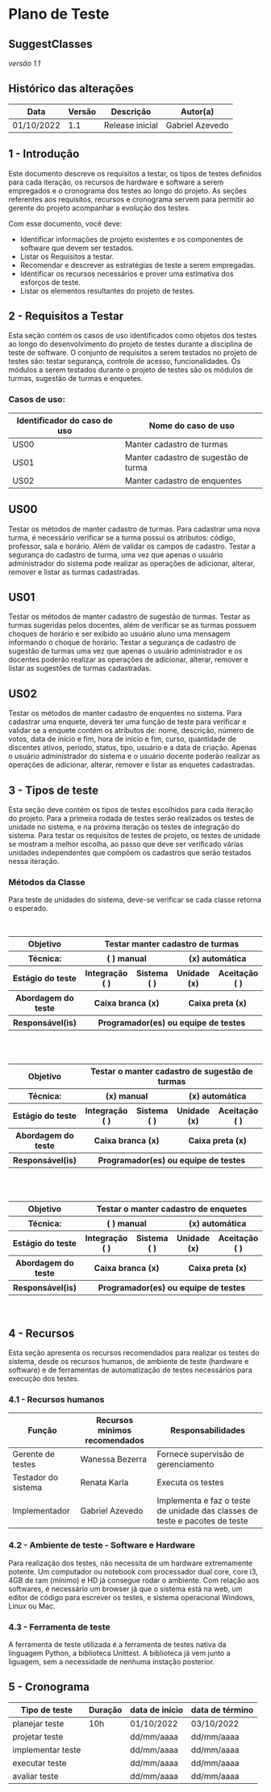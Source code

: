 # Plano de Teste

## **SuggestClasses**

*versão 1.1*

## Histórico das alterações

   Data    | Versão |    Descrição   | Autor(a)
-----------|--------|----------------|-----------------
01/10/2022 |  1.1   | Release inicial | Gabriel Azevedo 
 
## 1 - Introdução

Este documento descreve os requisitos a testar, os  tipos de testes definidos para cada iteração, os recursos de hardware e software a serem empregados e o cronograma dos testes ao longo do projeto. As seções referentes aos requisitos, recursos e cronograma servem para permitir ao gerente do projeto acompanhar a evolução dos testes.

Com esse documento, você deve:
- Identificar informações de projeto existentes e os componentes de software que devem ser testados.
- Listar os Requisitos a testar.
- Recomendar e descrever as estratégias de teste a serem empregadas.
- Identificar os recursos necessários e prover uma estimativa dos esforços de teste.
- Listar os elementos resultantes do projeto de testes.

## 2 - Requisitos a Testar

Esta seção contém os casos de uso identificados como objetos dos testes ao longo do desenvolvimento do projeto de testes durante a disciplina de teste de software.
O conjunto de requisitos a serem testados no projeto de testes são: testar segurança, controle de acesso, funcionalidades. Os módulos a serem testados durante o projeto de testes são os módulos de turmas, sugestão de turmas e enquetes. 

### Casos de uso:

Identificador do caso de uso | Nome do caso de uso
-----------------------------|---------------------
US00                       |       Manter cadastro de turmas 
US01                       |       Manter cadastro de sugestão de turma
US02                       |       Manter cadastro de enquentes  

## US00
Testar os métodos de manter cadastro de turmas. Para cadastrar uma nova turma, é necessário verificar se a turma possui os atributos: código, professor, sala e horário. Além de validar os campos de cadastro. Testar a segurança do cadastro de turma, uma vez que apenas o usuário administrador do sistema pode realizar as operações de adicionar, alterar, remover e listar as turmas cadastradas.

## US01
Testar os métodos de manter cadastro de sugestão de turmas. Testar as turmas sugeridas pelos docentes, além de verificar se as turmas possuem choques de horário e ser exibido ao usuário aluno uma mensagem informando o choque de horário. Testar a segurança de cadastro de sugestão de turmas uma vez que apenas o usuário administrador e os docentes poderão realizar as operações de adicionar, alterar, remover e listar as sugestões de turmas cadastradas.

## US02
Testar os métodos de manter cadastro de enquentes no sistema. Para cadastrar uma enquete, deverá ter uma função de teste para verificar e validar se a enquete contém os atributos de: nome, descrição, número de votos, data de início e fim, hora de início e fim, curso, quantidade de discentes ativos, período, status, tipo, usuário e a data de criação. Apenas o usuário administrador do sistema e o usuário docente poderão realizar as operações de adicionar, alterar, remover e listar as enquetes cadastradas.


## 3 - Tipos de teste

Esta seção deve contém os tipos de testes escolhidos para cada iteração do projeto. Para a primeira rodada de testes serão realizados os testes de unidade no sistema, e na próxima iteração os testes de integração do sistema.
Para testar os requisitos de testes de projeto, os testes de unidade se mostram a melhor escolha, ao passo que deve ser verificado várias unidades independentes que compõem os cadastros que serão testados nessa iteração.


### Métodos da Classe 

Para teste de unidades do sistema, deve-se verificar se cada classe retorna o esperado.

<br/>
<table>
    <tr>
        <th>
            Objetivo
        </th>
        <th colspan="4">
            Testar manter cadastro de turmas
        </th>
    </tr>
    <tr>
        <th>
            Técnica:
        </th>
        <th colspan="2">
            ( ) manual
        </th>
        <th colspan="2">
            (x) automática
        </th>
    </tr>
    <tr>
        <th>
            Estágio do teste
        </th>
        <th>
            Integração ( )
        </th>
        <th>
            Sistema ( )
        </th>
        <th>
            Unidade (x)
        </th>
        <th>
            Aceitação ( )
        </th>
    </tr>
    <tr>
        <th>
            Abordagem do teste
        </th>
        <th colspan="2">
            Caixa branca (x)
        </th>
        <th colspan="2">
            Caixa preta (x)
        </th>
    </tr>
    <tr>
        <th>
            Responsável(is)
        </th>
        <th colspan="4">
            Programador(es) ou equipe de testes
        </th>
    </tr>
</table>
<br/>

<br/>
<table>
    <tr>
        <th>
            Objetivo
        </th>
        <th colspan="4">
            Testar o manter cadastro de sugestão de turmas
        </th>
    </tr>
    <tr>
        <th>
            Técnica:
        </th>
        <th colspan="2">
            (x) manual
        </th>
        <th colspan="2">
            (x) automática
        </th>
    </tr>
    <tr>
        <th>
            Estágio do teste
        </th>
        <th>
            Integração ( )
        </th>
        <th>
            Sistema ( )
        </th>
        <th>
            Unidade (x)
        </th>
        <th>
            Aceitação ( )
        </th>
    </tr>
    <tr>
        <th>
            Abordagem do teste
        </th>
        <th colspan="2">
            Caixa branca (x)
        </th>
        <th colspan="2">
            Caixa preta (x)
        </th>
    </tr>
    <tr>
        <th>
            Responsável(is)
        </th>
        <th colspan="4">
            Programador(es) ou equipe de testes
        </th>
    </tr>
</table>
<br/>

<br/>
<table>
    <tr>
        <th>
            Objetivo
        </th>
        <th colspan="4">
            Testar o manter cadastro de enquetes
        </th>
    </tr>
    <tr>
        <th>
            Técnica:
        </th>
        <th colspan="2">
            ( ) manual
        </th>
        <th colspan="2">
            (x) automática
        </th>
    </tr>
    <tr>
        <th>
            Estágio do teste
        </th>
        <th>
            Integração ( )
        </th>
        <th>
            Sistema ( )
        </th>
        <th>
            Unidade (x)
        </th>
        <th>
            Aceitação ( )
        </th>
    </tr>
    <tr>
        <th>
            Abordagem do teste
        </th>
        <th colspan="2">
            Caixa branca (x)
        </th>
        <th colspan="2">
            Caixa preta (x)
        </th>
    </tr>
    <tr>
        <th>
            Responsável(is)
        </th>
        <th colspan="4">
            Programador(es) ou equipe de testes
        </th>
    </tr>
</table>
<br/>

## 4 - Recursos

Esta seção apresenta os recursos recomendados para realizar os testes do sistema, desde os recursos humanos, de ambiente de teste (hardware e software) e de ferramentas de automatização de testes necessários para execução dos testes.

### 4.1 - Recursos humanos

   Função           | Recursos mínimos recomendados |    Responsabilidades  
--------------------|-------------------------------|-----------------------
Gerente de testes   | Wanessa Bezerra               | Fornece supervisão de gerenciamento
Testador do sistema | Renata Karla                  | Executa os testes 
Implementador       | Gabriel Azevedo               | Implementa e faz o teste de unidade das classes de teste e pacotes de teste


### 4.2 - Ambiente de teste - Software e Hardware


Para realização dos testes, não necessita de um hardware extremamente potente. Um computador ou notebook com processador dual core, core i3, 4GB de ram (mínimo) e HD já consegue rodar o ambiente.
Com relação aos softwares, é necessário um browser já que o sistema está na web, um editor de código para escrever os testes, e sistema operacional Windows, Linux ou Mac.

### 4.3 - Ferramenta de teste

A ferramenta de teste utilizada é a ferramenta de testes nativa da linguagem Python, a biblioteca Unittest. A biblioteca já vem junto a liguagem, sem a necessidade de nenhuma instação posterior.


## 5 - Cronograma

Tipo de teste      | Duração | data de início | data de término
-------------------|---------|----------------|-----------------
planejar teste     |   10h   | 01/10/2022     | 03/10/2022
projetar teste     |         | dd/mm/aaaa     | dd/mm/aaaa
implementar teste  |         | dd/mm/aaaa     | dd/mm/aaaa
executar teste     |         | dd/mm/aaaa     | dd/mm/aaaa
avaliar teste      |         | dd/mm/aaaa     | dd/mm/aaaa
